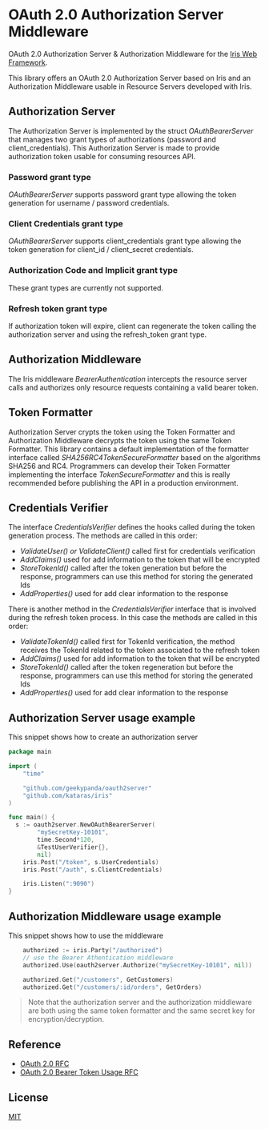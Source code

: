 # OAuth 2.0 Authorization Server Middleware
OAuth 2.0 Authorization Server &amp; Authorization Middleware for the [Iris Web Framework](https://github.com/kataras/iris).

This library offers an OAuth 2.0 Authorization Server based on Iris and an Authorization Middleware usable in Resource Servers developed with Iris.

## Authorization Server
The Authorization Server is implemented by the struct _OAuthBearerServer_ that manages two grant types of authorizations (password and client_credentials).
This Authorization Server is made to provide authorization token usable for consuming resources API.

### Password grant type
_OAuthBearerServer_ supports password grant type allowing the token generation for username / password credentials.

### Client Credentials grant type
_OAuthBearerServer_ supports client_credentials grant type allowing the token generation for client_id / client_secret credentials.

### Authorization Code and Implicit grant type
These grant types are currently not supported.

### Refresh token grant type
If authorization token will expire, client can regenerate the token calling the authorization server and using the refresh_token grant type.

## Authorization Middleware
The Iris middleware _BearerAuthentication_ intercepts the resource server calls and authorizes only resource requests containing a valid bearer token.

## Token Formatter
Authorization Server crypts the token using the Token Formatter and Authorization Middleware decrypts the token using the same Token Formatter.
This library contains a default implementation of the formatter interface called _SHA256RC4TokenSecureFormatter_ based on the algorithms SHA256 and RC4.
Programmers can develop their Token Formatter implementing the interface _TokenSecureFormatter_ and this is really recommended before publishing the API in a production environment.

## Credentials Verifier
The interface _CredentialsVerifier_ defines the hooks called during the token generation process.
The methods are called in this order:
- _ValidateUser() or ValidateClient()_ called first for credentials verification
- _AddClaims()_ used for add information to the token that will be encrypted
- _StoreTokenId()_ called after the token generation but before the response, programmers can use this method for storing the generated Ids
- _AddProperties()_ used for add clear information to the response

There is another method in the _CredentialsVerifier_ interface that is involved during the refresh token process.
In this case the methods are called in this order:
- _ValidateTokenId()_ called first for TokenId verification, the method receives the TokenId related to the token associated to the refresh token
- _AddClaims()_ used for add information to the token that will be encrypted
- _StoreTokenId()_ called after the token regeneration but before the response, programmers can use this method for storing the generated Ids
- _AddProperties()_ used for add clear information to the response

## Authorization Server usage example
This snippet shows how to create an authorization server
```go
package main

import (
	"time"

	"github.com/geekypanda/oauth2server"
	"github.com/kataras/iris"
)

func main() {
  s := oauth2server.NewOAuthBearerServer(
		"mySecretKey-10101",
		time.Second*120,
		&TestUserVerifier{},
		nil)
	iris.Post("/token", s.UserCredentials)
	iris.Post("/auth", s.ClientCredentials)

	iris.Listen(":9090")
}
```

## Authorization Middleware usage example
This snippet shows how to use the middleware
```go
    authorized := iris.Party("/authorized")
	// use the Bearer Athentication middleware
	authorized.Use(oauth2server.Authorize("mySecretKey-10101", nil))

	authorized.Get("/customers", GetCustomers)
	authorized.Get("/customers/:id/orders", GetOrders)
```

> Note that the authorization server and the authorization middleware are both using the same token formatter and the same secret key for encryption/decryption.

## Reference
- [OAuth 2.0 RFC](https://tools.ietf.org/html/rfc6749)
- [OAuth 2.0 Bearer Token Usage RFC](https://tools.ietf.org/html/rfc6750)

## License
[MIT](https://github.com/maxzerbini/oauth/blob/master/LICENSE)
